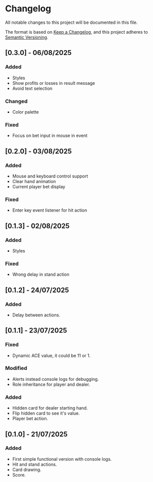 # Changelog

All notable changes to this project will be documented in this file.

The format is based on [Keep a Changelog](https://keepachangelog.com/en/1.1.0/),
and this project adheres to [Semantic Versioning](https://semver.org/spec/v2.0.0.html).

## [0.3.0] - 06/08/2025

### Added
- Styles
- Show profits or losses in result message
- Avoid text selection

### Changed
- Color palette

### Fixed
- Focus on bet input in mouse in event

## [0.2.0] - 03/08/2025

### Added
- Mouse and keyboard control support
- Clear hand animation
- Current player bet display

### Fixed
- Enter key event listener for hit action

## [0.1.3] - 02/08/2025

### Added
- Styles

### Fixed
- Wrong delay in stand action

## [0.1.2] - 24/07/2025

### Added
- Delay between actions.

## [0.1.1] - 23/07/2025

### Fixed
- Dynamic ACE value, it could be 11 or 1.

### Modified
- Alerts instead console logs for debugging.
- Role inheritance for player and dealer.

### Added
- Hidden card for dealer starting hand.
- Flip hidden card to see it's value.
- Player bet action.

## [0.1.0] - 21/07/2025

### Added
- First simple functional version with console logs.
- Hit and stand actions.
- Card drawing.
- Score.